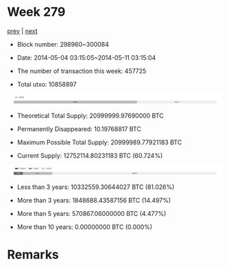 # Week 279

[prev](week0278.md) | [next](week0280.md)

- Block number: 298960~300084

- Date: 2014-05-04 03:15:05~2014-05-11 03:15:04

- The number of transaction this week: 457725

- Total utxo: 10858897

![](../images/mined_week0279.png)

- Theoretical Total Supply: 20999999.97690000 BTC

- Permanently Disappeared: 10.19768817 BTC

- Maximum Possible Total Supply: 20999989.77921183 BTC

- Current Supply: 12752114.80231183 BTC (60.724%)

![](../images/year_week0279.png)


- Less than 3 years: 10332559.30644027 BTC (81.026%)

- More than 3 years: 1848688.43587156 BTC (14.497%)

- More than 5 years: 570867.06000000 BTC (4.477%)

- More than 10 years: 0.00000000 BTC (0.000%)

# Remarks

